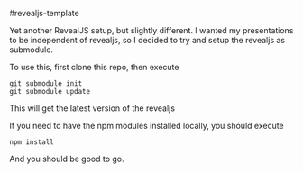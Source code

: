 #revealjs-template

Yet another RevealJS setup, but slightly different.
I wanted my presentations to be independent of revealjs, so I decided to try
and setup the revealjs as submodule.

To use this, first clone this repo, then execute
```
git submodule init
git submodule update
```

This will get the latest version of the revealjs

If you need to have the npm modules installed locally, you should execute
```
npm install
```

And you should be good to go.